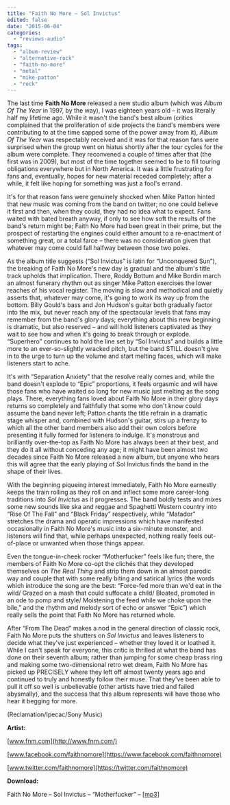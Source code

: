 ```yaml
---
title: "Faith No More – Sol Invictus"
edited: false
date: "2015-06-04"
categories:
  - "reviews-audio"
tags:
  - "album-review"
  - "alternative-rock"
  - "faith-no-more"
  - "metal"
  - "mike-patton"
  - "rock"
---
```


The last time **Faith No More** released a new studio album (which was _Album Of The Year_ in 1997, by the way), I was eighteen years old – it was literally half my lifetime ago. While it wasn't the band's best album (critics complained that the proliferation of side projects the band's members were contributing to at the time sapped some of the power away from it), _Album Of The Year_ was respectably received and it was for that reason fans were surprised when the group went on hiatus shortly after the tour cycles for the album were complete. They reconvened a couple of times after that (the first was in 2009), but most of the time together seemed to be to fill touring obligations everywhere but in North America. It was a little frustrating for fans and, eventually, hopes for new material receded completely; after a while, it felt like hoping for something was just a fool's errand.

It's for that reason fans were genuinely shocked when Mike Patton hinted that new music was coming from the band on twitter; no one could believe it first and then, when they could, they had no idea what to expect. Fans waited with bated breath anyway, if only to see how soft the results of the band's return might be; Faith No More had been great in their prime, but the prospect of restarting the engines could either amount to a re-enactment of something great, or a total farce – there was no consideration given that whatever may come could fall halfway between those two poles.

As the album title suggests (“Sol Invictus” is latin for “Unconquered Sun”), the breaking of Faith No More's new day is gradual and the album's title track upholds that implication. There, Roddy Bottum and Mike Bordin march an almost funerary rhythm out as singer Mike Patton exercises the lower reaches of his vocal register. The moving is slow and methodical and quietly asserts that, whatever may come, it's going to work its way up from the bottom. Billy Gould's bass and Jon Hudson's guitar both gradually factor into the mix, but never reach any of the spectacular levels that fans may remember from the band's glory days; everything about this new beginning is dramatic, but also reserved – and will hold listeners captivated as they wait to see how and when it's going to break through or explode. “Superhero” continues to hold the line set by “Sol Invictus” and builds a little more to an ever-so-slightly wracked pitch, but the band STILL doesn't give in to the urge to turn up the volume and start melting faces, which will make listeners start to ache.

It's with “Separation Anxiety” that the resolve really comes and, while the band doesn't explode to “Epic” proportions, it feels orgasmic and will have those fans who have waited so long for new music just melting as the song plays. There, everything fans loved about Faith No More in their glory days returns so completely and faithfully that some who don't know could assume the band never left; Patton chants the title refrain in a dramatic stage whisper and, combined with Hudson's guitar, stirs up a frenzy to which all the other band members also add their own colors before presenting it fully formed for listeners to indulge. It's monstrous and brilliantly over-the-top as Faith No More has always been at their best, and they do it all without conceding any age; it might have been almost two decades since Faith No More released a new album, but anyone who hears this will agree that the early playing of Sol Invictus finds the band in the shape of their lives.

With the beginning piqueing interest immediately, Faith No More earnestly keeps the train rolling as they roll on and inflect some more career-long traditions into _Sol Invictus_ as it progresses. The band boldly tests and mixes some new sounds like ska and reggae and Spaghetti Western country into “Rise Of The Fall” and “Black Friday” respectively, while “Matador” stretches the drama and operatic impressions which have manifested occasionally in Faith No More's music into a six-minute monster, and listeners will find that, while perhaps unexpected, nothing really feels out-of-place or unwanted when those things appear.

Even the tongue-in-cheek rocker “Motherfucker” feels like fun; there, the members of Faith No More co-opt the clichés that they developed themselves on _The Real Thing_ and strip them down in an almost parodic way and couple that with some really biting and satirical lyrics (the words which introduce the song are the best: “Force-fed more than we'd eat in the wild/ Grazed on a mash that could suffocate a child/ Bloated, promoted in an ode to pomp and style/ Moistening the feed while we choke upon the bile,” and the rhythm and melody sort of echo or answer “Epic”) which really sells the point that Faith No More has returned whole.

After “From The Dead” makes a nod in the general direction of classic rock, Faith No More puts the shutters on _Sol Invictus_ and leaves listeners to decide what they've just experienced – whether they loved it or loathed it. While I can't speak for everyone, this critic is thrilled at what the band has done on their seventh album; rather than jumping for some cheap brass ring and making some two-dimensional retro wet dream, Faith No More has picked up PRECISELY where they left off almost twenty years ago and continued to truly and honestly follow their muse. That they've been able to pull it off so well is unbelievable (other artists have tried and failed abysmally), and the success that this album represents will have those who hear it begging for more.

(Reclamation/Ipecac/Sony Music)

**Artist:**

[www.fnm.com](http://www.fnm.com/)

[www.facebook.com/faithnomore](https://www.facebook.com/faithnomore)

[www.twitter.com/faithnomore](https://twitter.com/faithnomore)

**Download:**

Faith No More – Sol Invictus – “Motherfucker” – \[[mp3](http://www.groundcontrolmag.com/music/Faith_No_More-Motherfucker.mp3)\]

